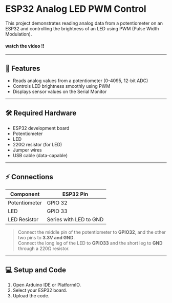 # ESP32 Analog LED PWM Control

This project demonstrates reading analog data from a potentiometer on an ESP32 and controlling the brightness of an LED using PWM (Pulse Width Modulation).
#### watch the video !! ####
---

## 📌 Features
- Reads analog values from a potentiometer (0-4095, 12-bit ADC)  
- Controls LED brightness smoothly using PWM  
- Displays sensor values on the Serial Monitor  

---

## 🛠 Required Hardware
- ESP32 development board  
- Potentiometer  
- LED  
- 220Ω resistor (for LED)  
- Jumper wires  
- USB cable (data-capable)  

---

## ⚡ Connections
| Component       | ESP32 Pin |
|-----------------|-----------|
| Potentiometer   | GPIO 32   |
| LED             | GPIO 33   |
| LED Resistor    | Series with LED to GND |

> Connect the middle pin of the potentiometer to **GPIO32**, and the other two pins to **3.3V and GND**.  
> Connect the long leg of the LED to **GPIO33** and the short leg to **GND** through a 220Ω resistor.  

---

## 💻 Setup and Code

1. Open Arduino IDE or PlatformIO.  
2. Select your ESP32 board.  
3. Upload the code.

